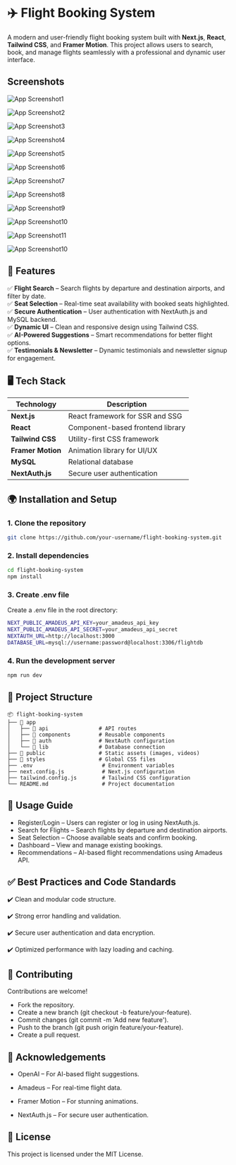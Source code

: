 
# ✈️ Flight Booking System

A modern and user-friendly flight booking system built with **Next.js**, **React**, **Tailwind CSS**, and **Framer Motion**. This project allows users to search, book, and manage flights seamlessly with a professional and dynamic user interface.



## Screenshots

![App Screenshot1](https://raw.githubusercontent.com/Soujanya-R/dum/refs/heads/master/Screenshot%202025-03-18%20124546.png)

![App Screenshot2](https://raw.githubusercontent.com/Soujanya-R/dum/refs/heads/master/Screenshot%202025-03-18%20124609.png)

![App Screenshot3](https://raw.githubusercontent.com/Soujanya-R/dum/refs/heads/master/Screenshot%202025-03-18%20124636.png)

![App Screenshot4](https://github.com/Soujanya-R/dum/blob/master/Screenshot%202025-03-18%20124703.png?raw=true)

![App Screenshot5](https://raw.githubusercontent.com/Soujanya-R/dum/refs/heads/master/Screenshot%202025-03-18%20135434.png)

![App Screenshot6](https://raw.githubusercontent.com/Soujanya-R/dum/refs/heads/master/Screenshot%202025-03-18%20135509.png)

![App Screenshot7](https://github.com/Soujanya-R/dum/blob/master/Screenshot%202025-03-18%20135546.png?raw=true)

![App Screenshot8](https://raw.githubusercontent.com/Soujanya-R/dum/refs/heads/master/Screenshot%202025-03-18%20135618.png)

![App Screenshot9](https://raw.githubusercontent.com/Soujanya-R/dum/refs/heads/master/Screenshot%202025-03-18%20135708.png)

![App Screenshot10](https://raw.githubusercontent.com/Soujanya-R/dum/refs/heads/master/Screenshot%202025-03-18%20135716.png)

![App Screenshot11](https://raw.githubusercontent.com/Soujanya-R/dum/refs/heads/master/Screenshot%202025-03-18%20135727.png)

![App Screenshot10](https://raw.githubusercontent.com/Soujanya-R/dum/refs/heads/master/Screenshot%202025-03-18%20135745.png)
## 🚀 Features


✅ **Flight Search** – Search flights by departure and destination airports, and filter by date.  
✅ **Seat Selection** – Real-time seat availability with booked seats highlighted.  
✅ **Secure Authentication** – User authentication with NextAuth.js and MySQL backend.  
✅ **Dynamic UI** – Clean and responsive design using Tailwind CSS.    
✅ **AI-Powered Suggestions** – Smart recommendations for better flight options.  
✅ **Testimonials & Newsletter** – Dynamic testimonials and newsletter signup for engagement.  

## 🖥️ Tech Stack

| Technology     | Description                      |
|---------------|----------------------------------|
| **Next.js**    | React framework for SSR and SSG   |
| **React**       | Component-based frontend library |
| **Tailwind CSS** | Utility-first CSS framework       |
| **Framer Motion**| Animation library for UI/UX      |
| **MySQL**        | Relational database              |
| **NextAuth.js**   | Secure user authentication      |                    

## 🌍 Installation and Setup

### **1. Clone the repository**
```bash
git clone https://github.com/your-username/flight-booking-system.git
```
### **2. Install dependencies**
```bash
cd flight-booking-system
npm install
```
### **3. Create .env file**
Create a .env file in the root directory:
```bash
NEXT_PUBLIC_AMADEUS_API_KEY=your_amadeus_api_key
NEXT_PUBLIC_AMADEUS_API_SECRET=your_amadeus_api_secret
NEXTAUTH_URL=http://localhost:3000
DATABASE_URL=mysql://username:password@localhost:3306/flightdb
```
### **4. Run the development server**
```bash
npm run dev
```

## 📁 Project Structure

```plaintext
📦 flight-booking-system
├── 📂 app
│   ├── 📂 api                # API routes
│   ├── 📂 components         # Reusable components
│   ├── 📂 auth               # NextAuth configuration
│   └── 📂 lib                # Database connection
├── 📂 public                 # Static assets (images, videos)
├── 📂 styles                 # Global CSS files
├── .env                      # Environment variables
├── next.config.js            # Next.js configuration
├── tailwind.config.js        # Tailwind CSS configuration
└── README.md                 # Project documentation

```


## 🚦 Usage Guide

-  Register/Login – Users can register or log in using NextAuth.js.
-  Search for Flights – Search flights by departure and destination airports.
-  Seat Selection – Choose available seats and confirm booking.
-  Dashboard – View and manage existing bookings.
-  Recommendations – AI-based flight recommendations using Amadeus API.



## ✅ Best Practices and Code Standards

✔️ Clean and modular code structure.

✔️ Strong error handling and validation.

✔️ Secure user authentication and data encryption.

✔️ Optimized performance with lazy loading and caching.


## 🤝 Contributing

Contributions are welcome!

- Fork the repository.
- Create a new branch (git checkout -b feature/your-feature).
- Commit changes (git commit -m 'Add new feature').
- Push to the branch (git push origin feature/your-feature).
- Create a pull request.

## 🌟 Acknowledgements


 - OpenAI – For AI-based flight suggestions.

 - Amadeus – For real-time flight data.

 - Framer Motion – For stunning animations.

 - NextAuth.js – For secure user authentication.


## 📜 License

This project is licensed under the MIT License.



